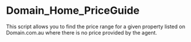 # Domain_Home_PriceGuide
This script allows you to find the price range for a given property listed on Domain.com.au where there is no price provided by the agent.
